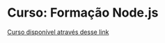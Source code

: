 # Curso: Formação Node.js
<a href="https://www.udemy.com/course/formacao-nodejs/">Curso disponível através desse link</a>